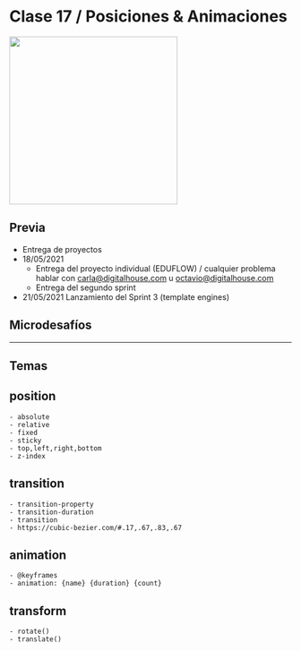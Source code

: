 # Clase 17 / Posiciones & Animaciones
<img width="300" src="https://media.giphy.com/media/xUOxeTDAS04N7lRrHy/giphy-downsized-large.gif" />

## Previa

- Entrega de proyectos
- 18/05/2021 
    - Entrega del proyecto individual (EDUFLOW) / cualquier problema hablar con carla@digitalhouse.com u octavio@digitalhouse.com
    - Entrega del segundo sprint
- 21/05/2021 Lanzamiento del Sprint 3 (template engines)

## Microdesafíos

----

## Temas

## position
    - absolute
    - relative
    - fixed
    - sticky
    - top,left,right,bottom
    - z-index

## transition
    - transition-property
    - transition-duration
    - transition
    - https://cubic-bezier.com/#.17,.67,.83,.67

## animation
    - @keyframes
    - animation: {name} {duration} {count}

## transform
    - rotate()
    - translate()